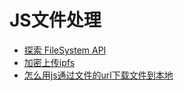 # JS文件处理


- [探索 FileSystem API](https://www.html5rocks.com/zh/tutorials/file/filesystem/)
- [加密上传ipfs](https://blog.csdn.net/koastal/article/details/78789943)
- [怎么用js通过文件的url下载文件到本地](https://segmentfault.com/q/1010000010493203)